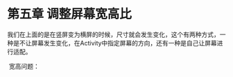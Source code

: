 # 第五章 调整屏幕宽高比

​	我们在上面的是在竖屏变为横屏的时候，尺寸就会发生变化，这个有两种方式，一种是不让屏幕发生变化，在Activity中指定屏幕的方向，还有一种是自己让屏幕进行适配。

​	宽高问题：

​	

